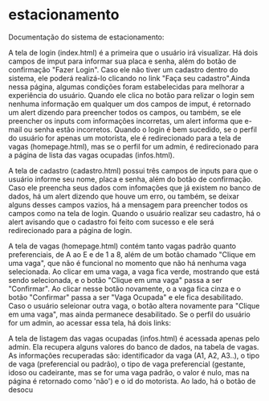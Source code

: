 # estacionamento
Documentação do sistema de estacionamento: 

<!-- TELA DE LOGIN:  -->
A tela de login (index.html) é a primeira que o usuário irá visualizar. Há dois campos de imput para informar sua placa e senha, além do botão de confirmação "Fazer Login". Caso ele não tiver um cadastro dentro do sistema, ele poderá realizá-lo clicando no link "Faça seu cadastro".Ainda nessa página, algumas condições foram estabelecidas para melhorar a experiência do usuário. Quando ele clica no botão para relizar o login sem nenhuma informação em qualquer um dos campos de imput, é retornado um alert dizendo para preencher todos os campos, ou também, se ele preencher os inputs com informações incorretas, um alert informa que e-mail ou senha estão incorretos. Quando o login é bem sucedido, se o perfil do usuário for apenas um motorista, ele é redirecionado para a tela de vagas (homepage.html), mas se o perfil for um admin, é redirecionado para a página de lista das vagas ocupadas (infos.html).

<!-- TELA DE CADASTRO:  -->
A tela de cadastro (cadastro.html) possui três campos de inputs para que o usuário informe seu nome, placa e senha, além do botão de confirmação. Caso ele preencha seus dados com infomações que já existem no banco de dados, há um alert dizendo que houve um erro, ou também, se deixar alguns desses campos vazios, há a mensagem para preencher todos os campos como na tela de login. Quando o usuário realizar seu cadastro, há o alert avisando que o cadastro foi feito com sucesso e ele será redirecionado para a página de login.

<!-- TELA DE VAGAS:  -->
A tela de vagas (homepage.html) contém tanto vagas padrão quanto preferenciais, de A ao E e de 1 a 8, além de um botão chamado "Clique em uma vaga", que não é funcional no momento que não há nenhuma vaga selecionada. Ao clicar em uma vaga, a vaga fica verde, mostrando que está sendo selecionada, e o botão "Clique em uma vaga" passa a ser "Confirmar". Ao clicar nesse botão novamente, o a vaga fica cinza e o botão "Confirmar" passa a ser "Vaga Ocupada" e ele fica desabilitado. Caso o usuário seleionar outra vaga, o botão altera novamente para "Clique em uma vaga", mas ainda permanece desabilitado. Se o perfil do usuário for um admin, ao acessar essa tela, há dois links: 

<!-- TELA DE LISTAGEM DAS VAGAS OCUPADAS:  -->
A tela de listagem das vagas ocupadas (infos.html) é acessada apenas pelo admin. Ela recupera alguns valores do banco de dados, na tabela de vagas. As informações recuperadas são: identificador da vaga (A1, A2, A3..), o tipo de vaga (preferencial ou padrão), o tipo de vaga preferencial (gestante, idoso ou cadeirante, mas se for uma vaga padrão, o valor é nulo, mas na página é retornado como 'não') e o id do motorista. Ao lado, há o botão de desocu

<!-- TELA DE LISTAGEM DOS USUÁRIOS CADASTRADOS:  -->
